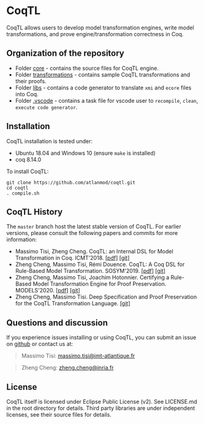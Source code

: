 # CoqTL

CoqTL allows users to develop model transformation engines, write model transformations, and prove engine/transformation correctness in Coq. 

## Organization of the repository 

* Folder [core](https://github.com/atlanmod/coqtl/tree/master/core) - contains the source files for CoqTL engine.
* Folder [transformations](https://github.com/atlanmod/coqtl/tree/master/transformations) - contains sample CoqTL transformations and their proofs.
* Folder [libs](https://github.com/atlanmod/coqtl/tree/master/libs) - contains a code generator to translate `xmi` and `ecore` files into Coq.
* Folder [.vscode](https://github.com/atlanmod/coqtl/tree/master/.vscode) - contains a task file for vscode user to `recompile`, `clean`, `execute code generator`.

## Installation

CoqTL installation is tested under:
* Ubuntu 18.04 and Windows 10 (ensure `make` is installed)
* coq 8.14.0

To install CoqTL:
```
git clone https://github.com/atlanmod/coqtl.git
cd coqtl
. compile.sh
```

## CoqTL History

The `master` branch host the latest stable version of CoqTL. For earlier versions, please consult the following papers and commits for more information:
* Massimo Tisi, Zheng Cheng. CoqTL: an Internal DSL for Model Transformation in Coq. ICMT'2018. [[pdf]](https://hal.inria.fr/hal-01828344/document) [[git]](https://github.com/atlanmod/CoqTL/tree/eee344e)
* Zheng Cheng, Massimo Tisi, Rémi Douence. CoqTL: A Coq DSL for Rule-Based Model Transformation. SOSYM'2019. [[pdf]](https://hal.archives-ouvertes.fr/hal-02333564/document) [[git]](https://github.com/atlanmod/CoqTL/tree/eee344e)
* Zheng Cheng, Massimo Tisi, Joachim Hotonnier. Certifying a Rule-Based Model Transformation Engine for Proof Preservation. MODELS'2020. [[pdf]](https://hal.inria.fr/hal-02907622/document) [[git]](https://github.com/atlanmod/CoqTL/tree/2a8cea5)
* Zheng Cheng, Massimo Tisi. Deep Specification and Proof Preservation for the CoqTL Transformation Language. [[git]](https://github.com/atlanmod/CoqTL/tree/948eb94)

## Questions and discussion

If you experience issues installing or using CoqTL, you can submit an issue on [github](https://github.com/atlanmod/coqtl/issues) or contact us at:

> Massimo Tisi: massimo.tisi@imt-atlantique.fr

> Zheng Cheng: zheng.cheng@inria.fr

## License

CoqTL itself is licensed under Eclipse Public License (v2). See LICENSE.md in the root directory for details. Third party libraries are under independent licenses, see their source files for details.
